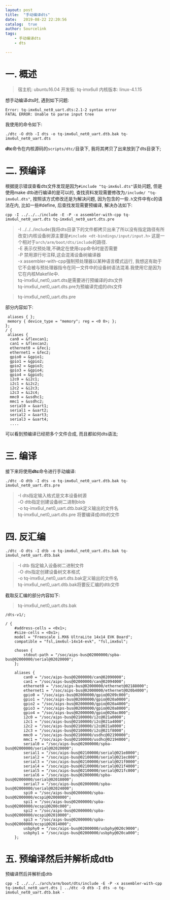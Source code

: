 ```yaml
---
layout: post
title:  "手动编译dts"
date:   2019-08-22 22:20:56
catalog:  true
author: Sourcelink
tags:
    - 手动编译dts
    - dts

---
```


# 一. 概述

> 宿主机: ubuntu16.04
> 开发板: tq-imx6ull
> 内核版本: linux-4.1.15

想手动编译dts时, 遇到如下问题:  

```
Error: tq-imx6ul_net0_uart.dts:2.1-2 syntax error
FATAL ERROR: Unable to parse input tree
```

我使用的命令如下:

```
./dtc -O dtb -I dts -o tq-imx6ul_net0_uart.dtb.bak tq-imx6ul_net0_uart.dts
```


**dtc**命令在内核源码的`scripts/dtc/`目录下, 我将其拷贝了出来放到了dts目录下;  


# 二. 预编译

根据提示错误查看dts文件发现是因为`#include "tq-imx6ul.dts"`该处问题, 但是使用make dtb进行编译的是可以的, 查找资料发现需要修改为`/include/ "tq-imx6ul.dts"`, 按照该方式修改还是为解决问题, 因为包含的一些`.h`文件中有c的语法在内, 比如一些#define, 后查找发现需要预编译, 解决办法如下:  

```
cpp -I ../../../include -E -P -x assembler-with-cpp tq-imx6ul_net0_uart.dts tq-imx6ul_net0_uart.dts.pre
```

> -I ../../../include(我将dts目录下的文件都拷贝出来了所以没有指定路径有所改变)内核设备树源主要是`#include <dt-bindings/input/input.h>` 这是一个相对于`arch/arm/boot/dts/include`的路径.  
> -E 表示仅预处理,不确定在使用cpp命令时是否需要   
> -P 禁用源行号注释,这会混淆设备树编译器   
> -x assembler-with-cpp强制预处理器以某种语言模式运行, 我想这有助于它不会被与预处理器指令在同一文件中的设备树语法混淆.我使用它是因为它在内核Makefile中.  
> tq-imx6ul_net0_uart.dts是需要进行预编译的dts文件  
> tq-imx6ul_net0_uart.dts.pre为预编译完成的dts文件  


> tq-imx6ul_net0_uart.dts.pre

部分内容如下:  

```
 aliases { };
 memory { device_type = "memory"; reg = <0 0>; };
};
/ {
 aliases {
  can0 = &flexcan1;
  can1 = &flexcan2;
  ethernet0 = &fec1;
  ethernet1 = &fec2;
  gpio0 = &gpio1;
  gpio1 = &gpio2;
  gpio2 = &gpio3;
  gpio3 = &gpio4;
  gpio4 = &gpio5;
  i2c0 = &i2c1;
  i2c1 = &i2c2;
  i2c2 = &i2c3;
  i2c3 = &i2c4;
  mmc0 = &usdhc1;
  mmc1 = &usdhc2;
  serial0 = &uart1;
  serial1 = &uart2;
  serial2 = &uart3;
  serial3 = &uart4;
  ....
```

可以看到预编译已经把多个文件合成, 而且都如何dts语法;  

# 三. 编译  

接下来将使用**dtc**命令进行手动编译:  

```
./dtc -O dtb -I dts -o tq-imx6ul_net0_uart.dtb.bak tq-imx6ul_net0_uart.dts.pre
```

> -I dts指定输入格式是文本设备树源  
> -O dtb指定创建设备树二进制blob  
> -o tq-imx6ul_net0_uart.dtb.bak定义输出的文件名  
> tq-imx6ul_net0_uart.dts.pre 将要编译成dtb的文件  


# 四. 反汇编

```
./dtc -O dts -I dtb -o tq-imx6ul_net0_uart.dts.bak tq-imx6ul_net0_uart.dtb.bak
```

> -I dtb 指定输入设备树二进制文件  
> -O dts指定创建设备树文本格式  
> -o tq-imx6ul_net0_uart.dts.bak定义输出的文件名  
>  tq-imx6ul_net0_uart.dtb.bak将要反汇编的dtb文件  


截取反汇编的部分内容如下:

> tq-imx6ul_net0_uart.dts.bak  

```
/dts-v1/;

/ {
	#address-cells = <0x1>;
	#size-cells = <0x1>;
	model = "Freescale i.MX6 UltraLite 14x14 EVK Board";
	compatible = "fsl,imx6ul-14x14-evk", "fsl,imx6ul";

	chosen {
		stdout-path = "/soc/aips-bus@02000000/spba-bus@02000000/serial@02020000";
	};

	aliases {
		can0 = "/soc/aips-bus@02000000/can@02090000";
		can1 = "/soc/aips-bus@02000000/can@02094000";
		ethernet0 = "/soc/aips-bus@02000000/ethernet@02188000";
		ethernet1 = "/soc/aips-bus@02000000/ethernet@020b4000";
		gpio0 = "/soc/aips-bus@02000000/gpio@0209c000";
		gpio1 = "/soc/aips-bus@02000000/gpio@020a0000";
		gpio2 = "/soc/aips-bus@02000000/gpio@020a4000";
		gpio3 = "/soc/aips-bus@02000000/gpio@020a8000";
		gpio4 = "/soc/aips-bus@02000000/gpio@020ac000";
		i2c0 = "/soc/aips-bus@02100000/i2c@021a0000";
		i2c1 = "/soc/aips-bus@02100000/i2c@021a4000";
		i2c2 = "/soc/aips-bus@02100000/i2c@021a8000";
		i2c3 = "/soc/aips-bus@02100000/i2c@021f8000";
		mmc0 = "/soc/aips-bus@02100000/usdhc@02190000";
		mmc1 = "/soc/aips-bus@02100000/usdhc@02194000";
		serial0 = "/soc/aips-bus@02000000/spba-bus@02000000/serial@02020000";
		serial1 = "/soc/aips-bus@02100000/serial@021e8000";
		serial2 = "/soc/aips-bus@02100000/serial@021ec000";
		serial3 = "/soc/aips-bus@02100000/serial@021f0000";
		serial4 = "/soc/aips-bus@02100000/serial@021f4000";
		serial5 = "/soc/aips-bus@02100000/serial@021fc000";
		serial6 = "/soc/aips-bus@02000000/spba-bus@02000000/serial@02018000";
		serial7 = "/soc/aips-bus@02000000/spba-bus@02000000/serial@02024000";
		spi0 = "/soc/aips-bus@02000000/spba-bus@02000000/ecspi@02008000";
		spi1 = "/soc/aips-bus@02000000/spba-bus@02000000/ecspi@0200c000";
		spi2 = "/soc/aips-bus@02000000/spba-bus@02000000/ecspi@02010000";
		spi3 = "/soc/aips-bus@02000000/spba-bus@02000000/ecspi@02014000";
		usbphy0 = "/soc/aips-bus@02000000/usbphy@020c9000";
		usbphy1 = "/soc/aips-bus@02000000/usbphy@020ca000";
	};
```

# 五. 预编译然后并解析成dtb

预编译然后并解析成dtb

```
cpp -I ../../../arch/arm/boot/dts/include -E -P -x assembler-with-cpp tq-imx6ul_net0_uart.dts | ../dtc -O dtb -I dts -o tq-imx6ul_net0_uart.dtb.bak -
```
